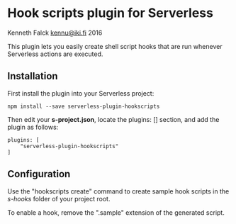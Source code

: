 # Hook scripts plugin for Serverless
Kenneth Falck <kennu@iki.fi> 2016

This plugin lets you easily create shell script hooks that are run whenever
Serverless actions are executed.

## Installation

First install the plugin into your Serverless project:

    npm install --save serverless-plugin-hookscripts

Then edit your **s-project.json**, locate the plugins: [] section, and add
the plugin as follows:

    plugins: [
        "serverless-plugin-hookscripts"
    ]

## Configuration

Use the "hookscripts create" command to create sample hook scripts in the *s-hooks*
folder of your project root.

To enable a hook, remove the ".sample" extension of the generated script.
